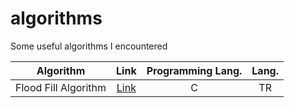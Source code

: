 # algorithms

Some useful algorithms I encountered

|       Algorithm      	|    Link   	| Programming Lang. 	| Lang. 	|
|:--------------------:	|:---------:	|:-----------------:	|:-----:	|
| Flood Fill Algorithm 	| [Link][1] 	|         C         	|   TR  	|


[1]: https://github.com/ebubekirtrkr/algorithms/blob/master/flood-fill-algorithm-TR/README.md
